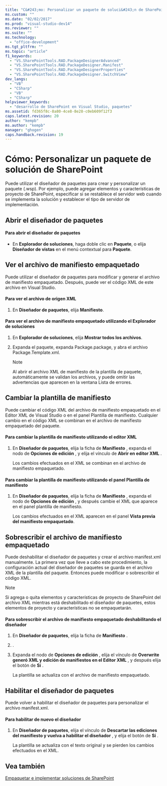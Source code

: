 ```yaml
---
title: "C&#243;mo: Personalizar un paquete de soluci&#243;n de SharePoint"
ms.custom: ""
ms.date: "02/02/2017"
ms.prod: "visual-studio-dev14"
ms.reviewer: ""
ms.suite: ""
ms.technology: 
  - "office-development"
ms.tgt_pltfrm: ""
ms.topic: "article"
f1_keywords: 
  - "VS.SharePointTools.RAD.PackageDesignerAdvanced"
  - "VS.SharePointTools.RAD.PackageDesigner.Manifest"
  - "VS.SharePointTools.RAD.PackageDesignerProperties"
  - "VS.SharePointTools.RAD.PackageDesigner.SwitchView"
dev_langs: 
  - "VB"
  - "CSharp"
  - "VB"
  - "CSharp"
helpviewer_keywords: 
  - "desarrollo de SharePoint en Visual Studio, paquetes"
ms.assetid: fd365f8c-8a80-4ce8-8e28-c0eb609f12f3
caps.latest.revision: 20
author: "kempb"
ms.author: "kempb"
manager: "ghogen"
caps.handback.revision: 19
---
```

# C&#243;mo: Personalizar un paquete de soluci&#243;n de SharePoint
  Puede utilizar el diseñador de paquetes para crear y personalizar un paquete \(.wsp\).  Por ejemplo, puede agregar elementos y características de proyecto de SharePoint, especificar si se restablece el servidor web cuando se implementa la solución y establecer el tipo de servidor de implementación.  
  
## Abrir el diseñador de paquetes  
  
#### Para abrir el diseñador de paquetes  
  
-   En **Explorador de soluciones**, haga doble clic en **Paquete**, o elija **Diseñador de vistas** en el menú contextual para **Paquete**.  
  
## Ver el archivo de manifiesto empaquetado  
 Puede utilizar el diseñador de paquetes para modificar y generar el archivo de manifiesto empaquetado.  Después, puede ver el código XML de este archivo en Visual Studio.  
  
#### Para ver el archivo de origen XML  
  
1.  En **Diseñador de paquetes**, elija **Manifiesto**.  
  
#### Para ver el archivo de manifiesto empaquetado utilizando el Explorador de soluciones  
  
1.  En **Explorador de soluciones**, elija **Mostrar todos los archivos**.  
  
2.  Expanda el paquete, expanda Package.package, y abra el archivo Package.Template.xml.  
  
    > [!NOTE]  
    >  Al abrir el archivo XML de manifiesto de la plantilla de paquete, automáticamente se validan los archivos, y puede omitir las advertencias que aparecen en la ventana Lista de errores.  
  
## Cambiar la plantilla de manifiesto  
 Puede cambiar el código XML del archivo de manifiesto empaquetado en el Editor XML de Visual Studio o en el panel Plantilla de manifiesto.  Cualquier cambio en el código XML se combinan en el archivo de manifiesto empaquetado del paquete.  
  
#### Para cambiar la plantilla de manifiesto utilizando el editor XML  
  
1.  En **Diseñador de paquetes**, elija la ficha de **Manifiesto** , expanda el nodo de **Opciones de edición** , y elija el vínculo de **Abrir en editor XML** .  
  
     Los cambios efectuados en el XML se combinan en el archivo de manifiesto empaquetado.  
  
#### Para cambiar la plantilla de manifiesto utilizando el panel Plantilla de manifiesto  
  
1.  En **Diseñador de paquetes**, elija la ficha de **Manifiesto** , expanda el nodo de **Opciones de edición** , y después cambie el XML que aparece en el panel plantilla de manifiesto.  
  
     Los cambios efectuados en el XML aparecen en el panel **Vista previa del manifiesto empaquetado**.  
  
## Sobrescribir el archivo de manifiesto empaquetado  
 Puede deshabilitar el diseñador de paquetes y crear el archivo manifest.xml manualmente.  La primera vez que lleve a cabo este procedimiento, la configuración actual del diseñador de paquetes se guarda en el archivo XML de la plantilla del paquete.  Entonces puede modificar o sobrescribir el código XML.  
  
> [!NOTE]  
>  Si agrega o quita elementos y características de proyecto de SharePoint del archivo XML mientras está deshabilitado el diseñador de paquetes, estos elementos de proyecto y características no se empaquetarán.  
  
#### Para sobrescribir el archivo de manifiesto empaquetado deshabilitando el diseñador  
  
1.  En **Diseñador de paquetes**, elija la ficha de **Manifiesto** .  
  
2.  .  
  
3.  Expanda el nodo de **Opciones de edición** , elija el vínculo de **Overwrite generó XML y edición de manifiestos en el Editor XML** , y después elija el botón de **Sí** .  
  
     La plantilla se actualiza con el archivo de manifiesto empaquetado.  
  
## Habilitar el diseñador de paquetes  
 Puede volver a habilitar el diseñador de paquetes para personalizar el archivo manifest.xml.  
  
#### Para habilitar de nuevo el diseñador  
  
1.  En **Diseñador de paquetes**, elija el vínculo de **Descartar las ediciones del manifiesto y vuelva a habilitar el diseñador** , y elija el botón de **Sí** .  
  
     La plantilla se actualiza con el texto original y se pierden los cambios efectuados en el XML.  
  
## Vea también  
 [Empaquetar e implementar soluciones de SharePoint](../sharepoint/packaging-and-deploying-sharepoint-solutions.md)  
  
  